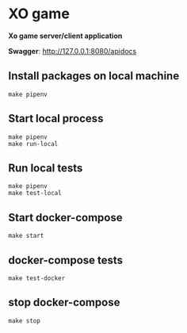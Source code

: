 XO game
======================

**Xo game server/client application**

**Swagger**: http://127.0.0.1:8080/apidocs

Install packages on local machine
-----------------------------------------------------

    make pipenv

Start local process
-----------------------------------------------------

    make pipenv
    make run-local

Run local tests
-----------------------------------------------------

    make pipenv
    make test-local

Start docker-compose
-----------------------------------------------------

    make start

docker-compose tests
----------------------------------------------------

    make test-docker

stop docker-compose
-----------------------------------------------------

    make stop

